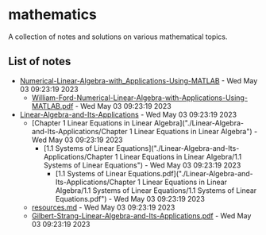 # mathematics
A collection of notes and solutions on various mathematical topics.

## List of notes
- [Numerical-Linear-Algebra-with_Applications-Using-MATLAB]("./Numerical-Linear-Algebra-with_Applications-Using-MATLAB") - Wed May 03 09:23:19 2023 
  - [William-Ford-Numerical-Linear-Algebra-with-Applications-Using-MATLAB.pdf]("./Numerical-Linear-Algebra-with_Applications-Using-MATLAB/William-Ford-Numerical-Linear-Algebra-with-Applications-Using-MATLAB.pdf") - Wed May 03 09:23:19 2023 
- [Linear-Algebra-and-Its-Applications]("./Linear-Algebra-and-Its-Applications") - Wed May 03 09:23:19 2023 
  - [Chapter 1 Linear Equations in Linear Algebra]("./Linear-Algebra-and-Its-Applications/Chapter 1 Linear Equations in Linear Algebra") - Wed May 03 09:23:19 2023 
    - [1.1 Systems of Linear Equations]("./Linear-Algebra-and-Its-Applications/Chapter 1 Linear Equations in Linear Algebra/1.1 Systems of Linear Equations") - Wed May 03 09:23:19 2023 
      - [1.1 Systems of Linear Equations.pdf]("./Linear-Algebra-and-Its-Applications/Chapter 1 Linear Equations in Linear Algebra/1.1 Systems of Linear Equations/1.1 Systems of Linear Equations.pdf") - Wed May 03 09:23:19 2023 
  - [resources.md]("./Linear-Algebra-and-Its-Applications/resources.md") - Wed May 03 09:23:19 2023 
  - [Gilbert-Strang-Linear-Algebra-and-Its-Applications.pdf]("./Linear-Algebra-and-Its-Applications/Gilbert-Strang-Linear-Algebra-and-Its-Applications.pdf") - Wed May 03 09:23:19 2023 
